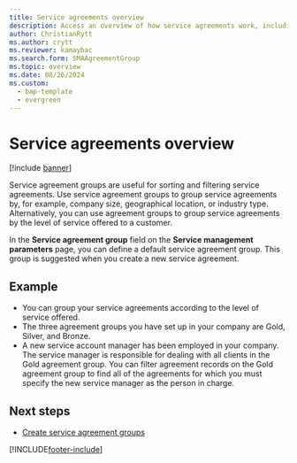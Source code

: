 ```yaml
---
title: Service agreements overview
description: Access an overview of how service agreements work, including an example with a detailed list for grouping service agreements.
author: ChristianRytt
ms.author: crytt
ms.reviewer: kamaybac
ms.search.form: SMAAgreementGroup
ms.topic: overview
ms.date: 08/26/2024
ms.custom: 
  - bap-template
  - evergreen
---
```


# Service agreements overview

[!include [banner](../includes/banner.md)]

Service agreement groups are useful for sorting and filtering service agreements. Use service agreement groups to group service agreements by, for example, company size, geographical location, or industry type. Alternatively, you can use agreement groups to group service agreements by the level of service offered to a customer.

In the **Service agreement group** field on the **Service management parameters** page, you can define a default service agreement group. This group is suggested when you create a new service agreement.

## Example

- You can group your service agreements according to the level of service offered.
- The three agreement groups you have set up in your company are Gold, Silver, and Bronze.
- A new service account manager has been employed in your company. The service manager is responsible for dealing with all clients in the Gold agreement group. You can filter agreement records on the Gold agreement group to find all of the agreements for which you must specify the new service manager as the person in charge.

## Next steps

- [Create service agreement groups](create-service-agreement-groups.md)

[!INCLUDE[footer-include](../../includes/footer-banner.md)]
